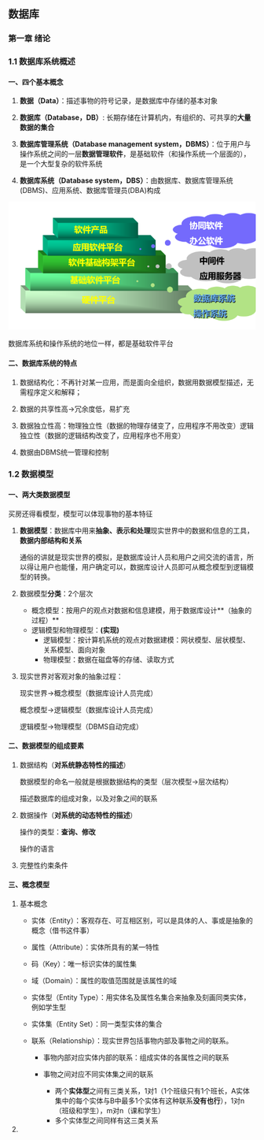 ## 数据库

### 第一章 绪论

### 1.1 数据库系统概述

#### 一、四个基本概念

1. **数据（Data）**：描述事物的符号记录，是数据库中存储的基本对象

2. **数据库（Database，DB）**: 长期存储在计算机内，有组织的、可共享的**大量数据的集合**

3. **数据库管理系统（Database management system，DBMS）**：位于用户与操作系统之间的一层**数据管理软件**，是基础软件（和操作系统一个层面的），是一个大型复杂的软件系统

4. **数据库系统（Database system，DBS）**：由数据库、数据库管理系统(DBMS)、应用系统、数据库管理员(DBA)构成

![软件架构](/.assets/database1.png)

数据库系统和操作系统的地位一样，都是基础软件平台

#### 二、数据库系统的特点

1. 数据结构化：不再针对某一应用，而是面向全组织，数据用数据模型描述，无需程序定义和解释；

2. 数据的共享性高->冗余度低，易扩充

3. 数据独立性高：物理独立性（数据的物理存储变了，应用程序不用改变）逻辑独立性（数据的逻辑结构改变了，应用程序也不用变）

4. 数据由DBMS统一管理和控制

### 1.2 数据模型

#### 一、两大类数据模型

买房还得看模型，模型可以体现事物的基本特征

1. **数据模型**：数据库中用来**抽象、表示和处理**现实世界中的数据和信息的工具，**数据内部结构和关系**

   通俗的讲就是现实世界的模拟，是数据库设计人员和用户之间交流的语言，所以得让用户也能懂，用户确定可以，数据库设计人员即可从概念模型到逻辑模型的转换。

2. 数据模型**分类**：2个层次
   + 概念模型：按用户的观点对数据和信息建模，用于数据库设计**（抽象的过程）**
   + 逻辑模型和物理模型：**(实现)**
     - 逻辑模型：按计算机系统的观点对数据建模：网状模型、层状模型、关系模型、面向对象
     - 物理模型：数据在磁盘等的存储、读取方式

3. 现实世界对客观对象的抽象过程：

   现实世界->概念模型（数据库设计人员完成）

   概念模型->逻辑模型（数据库设计人员完成）

   逻辑模型->物理模型（DBMS自动完成）

#### 二、数据模型的组成要素

1. 数据结构（**对系统静态特性的描述**）

   数据模型的命名一般就是根据数据结构的类型（层次模型->层次结构）

   描述数据库的组成对象，以及对象之间的联系

2. 数据操作（**对系统的动态特性的描述**）

   操作的类型：**查询、修改**

   操作的语言

3. 完整性约束条件

#### 三、概念模型

1. 基本概念

   + 实体（Entity）：客观存在、可互相区别，可以是具体的人、事或是抽象的概念（借书这件事）

   + 属性（Attribute）：实体所具有的某一特性

   + 码（Key）：唯一标识实体的属性集

   + 域（Domain）：属性的取值范围就是该属性的域

   + 实体型（Entity Type）：用实体名及属性名集合来抽象及刻画同类实体，例如学生型

   + 实体集（Entity Set）：同一类型实体的集合

   + 联系（Relationship）：现实世界包括事物内部及事物之间的联系。

     + 事物内部对应实体内部的联系：组成实体的各属性之间的联系

     + 事物之间对应不同实体集之间的联系

       - 两个**实体型**之间有三类关系，1对1（1个班级只有1个班长，A实体集中的每个实体与B中最多1个实体有这种联系**没有也行**），1对n（班级和学生），m对n（课和学生）

       + 多个实体型之间同样有这三类关系

2. 

